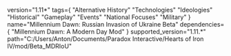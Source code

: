 version="1.11*"
tags={
	"Alternative History"
	"Technologies"
	"Ideologies"
	"Historical"
	"Gameplay"
	"Events"
	"National Focuses"
	"Military"
}
name="Millennium Dawn: Russian Invasion of Ukraine Beta"
dependencies={
	"Millennium Dawn: A Modern Day Mod"
}
supported_version="1.11.*"
path="C:/Users/Anton/Documents/Paradox Interactive/Hearts of Iron IV/mod/Beta_MDRIoU"